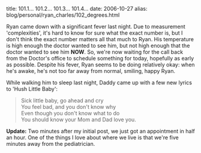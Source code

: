 title: 101.1... 101.2... 101.3... 101.4...
date: 2006-10-27
alias: blog/personal/ryan_charles/102_degrees.html


Ryan came down with a significant fever last night.  Due to measurement 
'complexities', it's hard to know for sure what the exact number is, but I 
don't think the exact number matters all that much to Ryan. His 
temperature is high enough the doctor wanted to see him, but not high 
enough that the doctor wanted to see him **NOW**. So, we're now waiting 
for the call back from the Doctor's office to schedule something for 
today, hopefully as early as possible. Despite his fever, Ryan seems to be 
doing relatively okay: when he's awake, he's not too far away from normal, 
smiling, happy Ryan.

While walking him to sleep last night, Daddy came up with a few new lyrics 
to 'Hush Little Baby':

> Sick little baby, go ahead and cry<br>
> You feel bad, and you don't know why<br>
> Even though you don't know what to do<br>
> You should know your Mom and Dad love you.

**Update:** Two minutes after my initial post, we just got an 
appointment in half an hour. One of the things I love about where we live 
is that we're five minutes away from the pediatrician.
